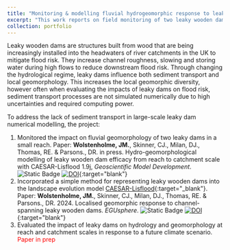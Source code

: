 ```yaml
---
title: "Monitoring & modelling fluvial hydrogeomorphic response to leaky wooden dams"
excerpt: "This work reports on field monitoring of two leaky wooden dam installations and integrates findings into a landscape evolution model.<br/><img src='/images/leaky_dams/leaky_dams_front.jpg'>"
collection: portfolio
---
```


Leaky wooden dams are structures built from wood that are being increasingly installed into the headwaters of river catchments in the UK to mitigate flood risk. They increase channel roughness, slowing and storing water during high flows to reduce downstream flood risk. Through changing the hydrological regime, leaky dams influence both sediment transport and local geomorphology. This increases the local geomorphic diversity, however often when evaluating the impacts of leaky dams on flood risk, sediment transport processes are not simulated numerically due to high uncertainties and required computing power.

To address the lack of sediment transport in large-scale leaky dam numerical modelling, the project:

1. Monitored the impact on fluvial geomorphology of two leaky dams in a small reach.
		Paper: **Wolstenholme, JM.**, Skinner, CJ., Milan, DJ., Thomas, RE. & Parsons., DR. in press. Hydro-geomorphological modelling of leaky wooden dam efficacy from reach to catchment scale with CAESAR-Lisflood 1.9j, _Geoscientific Model Development_. ![Static Badge](https://img.shields.io/badge/in_press-green) [![DOI](https://zenodo.org/badge/DOI/10.5194/egusphere-2024-2132.svg)](https://doi.org/10.5194/egusphere-2024-2132){:target="blank"}
2. Incorporated a simple method for representing leaky wooden dams into the landscape evolution model [CAESAR-Lisflood](https://sourceforge.net/projects/caesar-lisflood/){:target="_blank"}.
		Paper: **Wolstenholme, JM.**, Skinner, CJ., Milan, DJ., Thomas, RE. & Parsons., DR. 2024. Localised geomorphic response to channel-spanning leaky wooden dams. _EGUsphere_. ![Static Badge](https://img.shields.io/badge/preprint-red) [![DOI](https://zenodo.org/badge/DOI/10.5194/egusphere-2024-3001.svg)](https://doi.org/10.5194/egusphere-2024-3001){:target="blank"}
3. Evaluated the impact of leaky dams on hydrology and geomorphology at reach and catchment scales in response to a future climate scenario.
		<span style="color:red">Paper in prep</span>